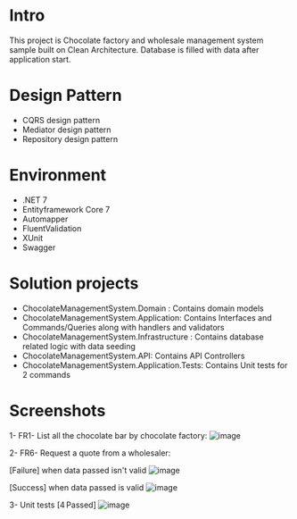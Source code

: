 # Intro 
This project is Chocolate factory and wholesale management system sample built on Clean Architecture.
Database is filled with data after application start.

# Design Pattern
- CQRS design pattern
- Mediator design pattern
- Repository design pattern

# Environment 
- .NET 7
- Entityframework Core 7
- Automapper
- FluentValidation
- XUnit
- Swagger

# Solution projects 
- ChocolateManagementSystem.Domain : Contains domain models
- ChocolateManagementSystem.Application: Contains Interfaces and Commands/Queries along with handlers and validators
- ChocolateManagementSystem.Infrastructure : Contains database related logic with data seeding
- ChocolateManagementSystem.API: Contains API Controllers
- ChocolateManagementSystem.Application.Tests: Contains Unit tests for 2 commands 

# Screenshots 

1- FR1- List all the chocolate bar by chocolate factory:
![image](https://user-images.githubusercontent.com/16271638/234970540-61c81d25-a77c-4a0e-954d-5f2375ea8dce.png)

2- FR6- Request a quote from a wholesaler:

[Failure] when data passed isn't valid
![image](https://user-images.githubusercontent.com/16271638/234971036-2a627ed3-3803-431b-b55a-165b266bf69a.png)

[Success] when data passed is valid
![image](https://user-images.githubusercontent.com/16271638/234971556-d21360e6-2c19-4e60-bd09-2281a477fb0a.png)

3- Unit tests [4 Passed]
![image](https://user-images.githubusercontent.com/16271638/234971773-519032d4-2162-4029-a7bf-cab022d2baa3.png)

